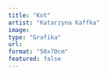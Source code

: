 ```yaml
---
title: "Kot"
artist: "Katarzyna Kaffka"
image:
type: "Grafika"
url:
format: "50x70cm"
featured: false
---
```

